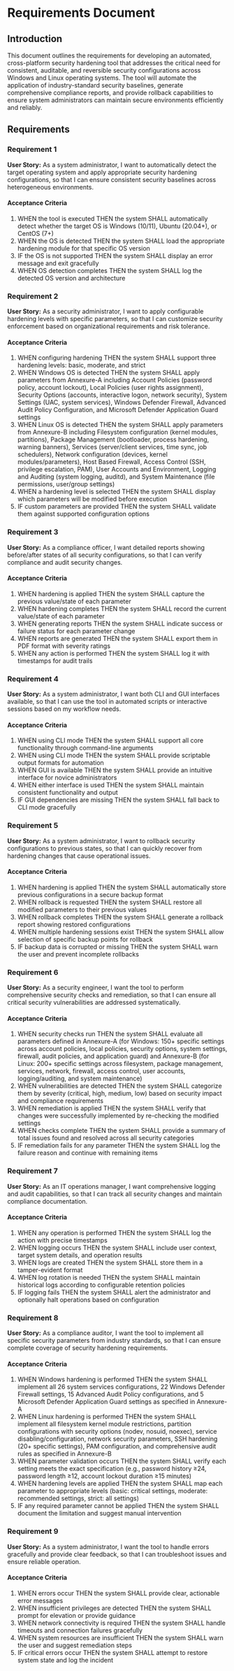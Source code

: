 # Requirements Document

## Introduction

This document outlines the requirements for developing an automated, cross-platform security hardening tool that addresses the critical need for consistent, auditable, and reversible security configurations across Windows and Linux operating systems. The tool will automate the application of industry-standard security baselines, generate comprehensive compliance reports, and provide rollback capabilities to ensure system administrators can maintain secure environments efficiently and reliably.

## Requirements

### Requirement 1

**User Story:** As a system administrator, I want to automatically detect the target operating system and apply appropriate security hardening configurations, so that I can ensure consistent security baselines across heterogeneous environments.

#### Acceptance Criteria

1. WHEN the tool is executed THEN the system SHALL automatically detect whether the target OS is Windows (10/11), Ubuntu (20.04+), or CentOS (7+)
2. WHEN the OS is detected THEN the system SHALL load the appropriate hardening module for that specific OS version
3. IF the OS is not supported THEN the system SHALL display an error message and exit gracefully
4. WHEN OS detection completes THEN the system SHALL log the detected OS version and architecture

### Requirement 2

**User Story:** As a security administrator, I want to apply configurable hardening levels with specific parameters, so that I can customize security enforcement based on organizational requirements and risk tolerance.

#### Acceptance Criteria

1. WHEN configuring hardening THEN the system SHALL support three hardening levels: basic, moderate, and strict
2. WHEN Windows OS is detected THEN the system SHALL apply parameters from Annexure-A including Account Policies (password policy, account lockout), Local Policies (user rights assignment), Security Options (accounts, interactive logon, network security), System Settings (UAC, system services), Windows Defender Firewall, Advanced Audit Policy Configuration, and Microsoft Defender Application Guard settings
3. WHEN Linux OS is detected THEN the system SHALL apply parameters from Annexure-B including Filesystem configuration (kernel modules, partitions), Package Management (bootloader, process hardening, warning banners), Services (server/client services, time sync, job schedulers), Network configuration (devices, kernel modules/parameters), Host Based Firewall, Access Control (SSH, privilege escalation, PAM), User Accounts and Environment, Logging and Auditing (system logging, auditd), and System Maintenance (file permissions, user/group settings)
4. WHEN a hardening level is selected THEN the system SHALL display which parameters will be modified before execution
5. IF custom parameters are provided THEN the system SHALL validate them against supported configuration options

### Requirement 3

**User Story:** As a compliance officer, I want detailed reports showing before/after states of all security configurations, so that I can verify compliance and audit security changes.

#### Acceptance Criteria

1. WHEN hardening is applied THEN the system SHALL capture the previous value/state of each parameter
2. WHEN hardening completes THEN the system SHALL record the current value/state of each parameter
3. WHEN generating reports THEN the system SHALL indicate success or failure status for each parameter change
4. WHEN reports are generated THEN the system SHALL export them in PDF format with severity ratings
5. WHEN any action is performed THEN the system SHALL log it with timestamps for audit trails

### Requirement 4

**User Story:** As a system administrator, I want both CLI and GUI interfaces available, so that I can use the tool in automated scripts or interactive sessions based on my workflow needs.

#### Acceptance Criteria

1. WHEN using CLI mode THEN the system SHALL support all core functionality through command-line arguments
2. WHEN using CLI mode THEN the system SHALL provide scriptable output formats for automation
3. WHEN GUI is available THEN the system SHALL provide an intuitive interface for novice administrators
4. WHEN either interface is used THEN the system SHALL maintain consistent functionality and output
5. IF GUI dependencies are missing THEN the system SHALL fall back to CLI mode gracefully

### Requirement 5

**User Story:** As a system administrator, I want to rollback security configurations to previous states, so that I can quickly recover from hardening changes that cause operational issues.

#### Acceptance Criteria

1. WHEN hardening is applied THEN the system SHALL automatically store previous configurations in a secure backup format
2. WHEN rollback is requested THEN the system SHALL restore all modified parameters to their previous values
3. WHEN rollback completes THEN the system SHALL generate a rollback report showing restored configurations
4. WHEN multiple hardening sessions exist THEN the system SHALL allow selection of specific backup points for rollback
5. IF backup data is corrupted or missing THEN the system SHALL warn the user and prevent incomplete rollbacks

### Requirement 6

**User Story:** As a security engineer, I want the tool to perform comprehensive security checks and remediation, so that I can ensure all critical security vulnerabilities are addressed systematically.

#### Acceptance Criteria

1. WHEN security checks run THEN the system SHALL evaluate all parameters defined in Annexure-A (for Windows: 150+ specific settings across account policies, local policies, security options, system settings, firewall, audit policies, and application guard) and Annexure-B (for Linux: 200+ specific settings across filesystem, package management, services, network, firewall, access control, user accounts, logging/auditing, and system maintenance)
2. WHEN vulnerabilities are detected THEN the system SHALL categorize them by severity (critical, high, medium, low) based on security impact and compliance requirements
3. WHEN remediation is applied THEN the system SHALL verify that changes were successfully implemented by re-checking the modified settings
4. WHEN checks complete THEN the system SHALL provide a summary of total issues found and resolved across all security categories
5. IF remediation fails for any parameter THEN the system SHALL log the failure reason and continue with remaining items

### Requirement 7

**User Story:** As an IT operations manager, I want comprehensive logging and audit capabilities, so that I can track all security changes and maintain compliance documentation.

#### Acceptance Criteria

1. WHEN any operation is performed THEN the system SHALL log the action with precise timestamps
2. WHEN logging occurs THEN the system SHALL include user context, target system details, and operation results
3. WHEN logs are created THEN the system SHALL store them in a tamper-evident format
4. WHEN log rotation is needed THEN the system SHALL maintain historical logs according to configurable retention policies
5. IF logging fails THEN the system SHALL alert the administrator and optionally halt operations based on configuration

### Requirement 8

**User Story:** As a compliance auditor, I want the tool to implement all specific security parameters from industry standards, so that I can ensure complete coverage of security hardening requirements.

#### Acceptance Criteria

1. WHEN Windows hardening is performed THEN the system SHALL implement all 26 system services configurations, 22 Windows Defender Firewall settings, 15 Advanced Audit Policy configurations, and 5 Microsoft Defender Application Guard settings as specified in Annexure-A
2. WHEN Linux hardening is performed THEN the system SHALL implement all filesystem kernel module restrictions, partition configurations with security options (nodev, nosuid, noexec), service disabling/configuration, network security parameters, SSH hardening (20+ specific settings), PAM configuration, and comprehensive audit rules as specified in Annexure-B
3. WHEN parameter validation occurs THEN the system SHALL verify each setting meets the exact specification (e.g., password history ≥24, password length ≥12, account lockout duration ≥15 minutes)
4. WHEN hardening levels are applied THEN the system SHALL map each parameter to appropriate levels (basic: critical settings, moderate: recommended settings, strict: all settings)
5. IF any required parameter cannot be applied THEN the system SHALL document the limitation and suggest manual intervention

### Requirement 9

**User Story:** As a system administrator, I want the tool to handle errors gracefully and provide clear feedback, so that I can troubleshoot issues and ensure reliable operation.

#### Acceptance Criteria

1. WHEN errors occur THEN the system SHALL provide clear, actionable error messages
2. WHEN insufficient privileges are detected THEN the system SHALL prompt for elevation or provide guidance
3. WHEN network connectivity is required THEN the system SHALL handle timeouts and connection failures gracefully
4. WHEN system resources are insufficient THEN the system SHALL warn the user and suggest remediation steps
5. IF critical errors occur THEN the system SHALL attempt to restore system state and log the incident